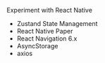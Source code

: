 Experiment with React Native

- Zustand State Management
- React Native Paper
- React Navigation 6.x
- AsyncStorage
- axios
